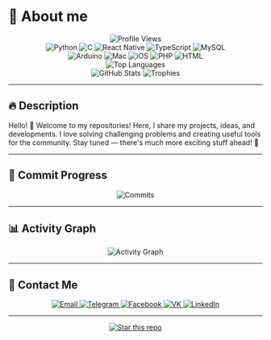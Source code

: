# 🌟 About me

<div align="center">
    <img src="https://komarev.com/ghpvc/?username=Kuuuzya&color=brightgreen&style=flat-square" alt="Profile Views" /><br>
    <img src="https://img.shields.io/badge/Python-3776AB?style=flat-square&logo=python&logoColor=white" alt="Python" />
    <img src="https://img.shields.io/badge/C-A8B9CC?style=flat-square&logo=c&logoColor=white" alt="C" />
    <img src="https://img.shields.io/badge/React_Native-61DAFB?style=flat-square&logo=react&logoColor=white" alt="React Native" />
    <img src="https://img.shields.io/badge/TypeScript-3178C6?style=flat-square&logo=typescript&logoColor=white" alt="TypeScript" />
    <img src="https://img.shields.io/badge/MySQL-4479A1?style=flat-square&logo=mysql&logoColor=white" alt="MySQL" /><br>
    <img src="https://img.shields.io/badge/Arduino-00979D?style=flat-square&logo=arduino&logoColor=white" alt="Arduino" />
    <img src="https://img.shields.io/badge/Mac-999999?style=flat-square&logo=apple&logoColor=white" alt="Mac" />
    <img src="https://img.shields.io/badge/iOS-000000?style=flat-square&logo=ios&logoColor=white" alt="iOS" />
    <img src="https://img.shields.io/badge/PHP-777BB4?style=flat-square&logo=php&logoColor=white" alt="PHP" />
    <img src="https://img.shields.io/badge/HTML-E34F26?style=flat-square&logo=html5&logoColor=white" alt="HTML" /><br>
    <img src="https://github-readme-stats.vercel.app/api/top-langs/?username=Kuuuzya&layout=compact&theme=tokyonight&card_width=300" alt="Top Languages" /><br>
    <img src="https://github-readme-stats.vercel.app/api?username=Kuuuzya&show_icons=true&theme=tokyonight&card_width=300" alt="GitHub Stats" />
    <img src="https://github-profile-trophy.vercel.app/?username=Kuuuzya&theme=tokyonight&row=1&column=8" alt="Trophies" />
</div>



---

## 🔥 Description

Hello! 👋 Welcome to my repositories! Here, I share my projects, ideas, and developments. I love solving challenging problems and creating useful tools for the community. Stay tuned — there's much more exciting stuff ahead! 🚀

---

## 🚀 Commit Progress

<div align="center">
    <img src="https://github-readme-streak-stats.herokuapp.com/?user=Kuuuzya&theme=tokyonight" alt="Commits" />
</div>

---

## 📊 Activity Graph

<div align="center">
    <img src="https://github-readme-activity-graph.vercel.app/graph?username=Kuuuzya&theme=tokyo-night" alt="Activity Graph" />
</div>

---

## 📲 Contact Me

<div align="center">
    <a href="mailto:kuuuzya@ya.ru">
        <img src="https://img.shields.io/badge/📧 Email-Contact-blue?style=for-the-badge&logo=gmail" alt="Email">
    </a>
    <a href="https://t.me/Kuuuzya">
        <img src="https://img.shields.io/badge/Telegram-@Kuuuzya-0088cc?style=for-the-badge&logo=telegram" alt="Telegram">
    </a>
    <a href="https://www.facebook.com/Kuuuzya">
        <img src="https://img.shields.io/badge/Facebook-Kuuuzya-3b5998?style=for-the-badge&logo=facebook" alt="Facebook">
    </a>
    <a href="https://vk.com/Kuuuzya">
        <img src="https://img.shields.io/badge/VK-Kuuuzya-4680C2?style=for-the-badge&logo=vk" alt="VK">
    </a>
    <a href="https://linkedin.com/in/Kuuuzya">
        <img src="https://img.shields.io/badge/LinkedIn-Kuuuzya-0077b5?style=for-the-badge&logo=linkedin" alt="LinkedIn">
    </a>
</div>

---

<div align="center">
    <a href="https://github.com/Kuuuzya/kuuuzya">
        <img src="https://img.shields.io/badge/⭐️-Star%20this%20repo-ffcc00?style=for-the-badge&logo=github" alt="Star this repo">
    </a>
</div>
